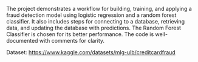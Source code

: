 The project demonstrates a workflow for building, training, and applying a fraud detection model using logistic regression and a random forest classifier. 
It also includes steps for connecting to a database, retrieving data, and updating the database with predictions. 
The Random Forest Classifier is chosen for its better performance. The code is well-documented with comments for clarity.

Dataset:
https://www.kaggle.com/datasets/mlg-ulb/creditcardfraud
